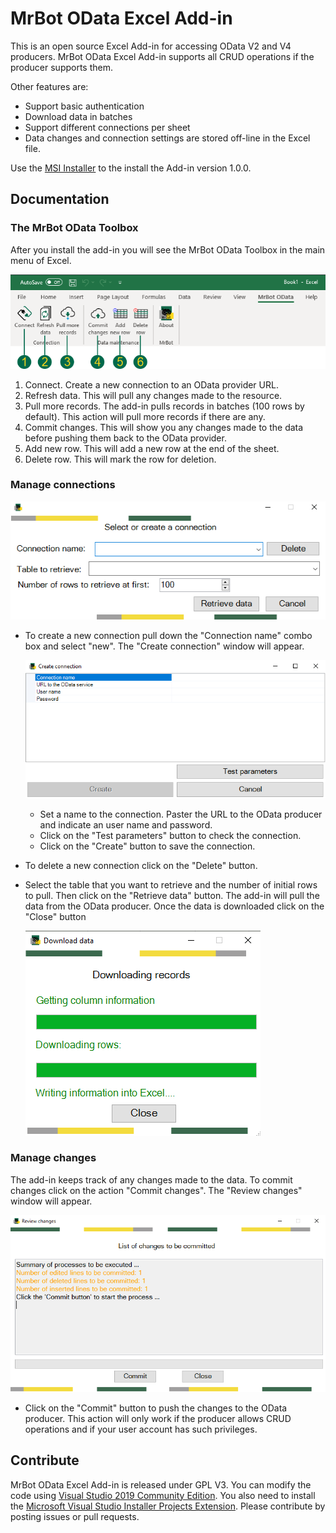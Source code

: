 # MrBot OData Excel Add-in
This is an open source Excel Add-in for accessing OData V2 and V4 producers. MrBot OData Excel Add-in supports all CRUD operations if the producer supports them.

Other features are:

- Support basic authentication
- Download data in batches
- Support different connections per sheet
- Data changes and connection settings are stored off-line in the Excel file. 

Use the [MSI Installer](http://www.qlands.com/other_files/MrBotOdataClient.msi) to the install the Add-in version 1.0.0.

## Documentation

### The MrBot OData Toolbox

After you install the add-in you will see the MrBot OData Toolbox in the main menu of Excel.

![](./screenshots/01.png)

1. Connect. Create a new connection to an OData provider URL.
2. Refresh data. This will pull any changes made to the resource.
3. Pull more records. The add-in pulls records in batches (100 rows by default). This action will pull more records if there are any.
4. Commit changes. This will show you any changes made to the data before pushing them back to the OData provider.
5. Add new row. This will add a new row at the end of the sheet.
6. Delete row. This will mark the row for deletion.

### Manage connections

![](./screenshots/02.png)

- To create a new connection pull down the "Connection name" combo box and select "new". The "Create connection" window will appear.

  ![](./screenshots/03.png)

  - Set a name to the connection. Paster the URL to the OData producer and indicate an user name and password.
  - Click on the "Test parameters" button to check the connection.
  - Click on the "Create" button to save the connection.

- To delete a new connection click on the "Delete" button.

- Select the table that you want to retrieve and the number of initial rows to pull. Then click on the "Retrieve data" button. The add-in will pull the data from the OData producer. Once the data is downloaded click on the "Close" button

  ![](./screenshots/04.png)

### Manage changes

The add-in keeps track of any changes made to the data. To commit changes click on the action "Commit changes". The "Review changes" window will appear.

![](./screenshots/05.png)

- Click on the "Commit" button to push the changes to the OData producer. This action will only work if the producer allows CRUD operations and if your user account has such privileges.

## Contribute

MrBot OData Excel Add-in is released under GPL V3. You can modify the code using [Visual Studio 2019 Community Edition](https://visualstudio.microsoft.com/vs/community/). You also need to install the [Microsoft Visual Studio Installer Projects Extension](https://marketplace.visualstudio.com/items?itemName=VisualStudioClient.MicrosoftVisualStudio2017InstallerProjects). Please contribute by posting issues or pull requests.

